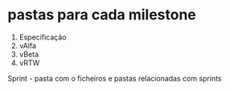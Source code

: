   
# pastas para cada milestone  
  
1. Especificação  
2. vAlfa  
3. vBeta  
4. vRTW  

Sprint - pasta com o ficheiros e pastas relacionadas com sprints  
